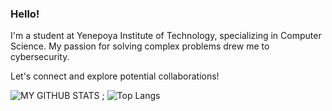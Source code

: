 ### Hello!

I'm a student at Yenepoya Institute of Technology, specializing in Computer Science. My passion for solving complex problems drew me to cybersecurity. 

Let's connect and explore potential collaborations!


![MY GITHUB STATS ; ](https://github-readme-stats.vercel.app/api?username=AbdullahAhmedH&show_icons=true&theme=gruvbox)
![Top Langs](https://github-readme-stats.vercel.app/api/top-langs/?username=AbdullahAhmedH&show_icons=true&theme=gruvbox)
